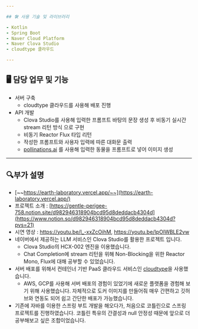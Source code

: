 ```yaml
---

## 🛠 사용 기술 및 라이브러리

- Kotlin
- Spring Boot
- Naver Cloud Platform
- Naver Clova Studio
- cloudtype 클라우드

---
```


## 🖥 담당 업무 및 기능

- 서버 구축
    - cloudtype 클라우드를 사용해 배포 진행
- API 개발
    - Clova Studio를 사용해 입력한 프롬프트 바탕의 문장 생성 후 비동기 실시간 stream 리턴 방식 으로 구현
    - 비동기 Reactor Flux 타입 리턴
    - 작성한 프롬프트와 사용자 입력에 따른 대화문 출력
    - [pollinations.ai](http://pollinations.ai) 를 사용해 입력한 동물을 프롬프트로 넣어 이미지 생성
    

---

## 🔍부가 설명

- [~~https://earth-laboratory.vercel.app/~~](https://earth-laboratory.vercel.app/)
- 프로젝트 소개 : [https://gentle-perigee-758.notion.site/d982946318904bcd95d8deddacb4304d](https://www.notion.so/d982946318904bcd95d8deddacb4304d?pvs=21)
- 시연 영상 : https://youtu.be/l_-xxZcOihM, https://youtu.be/IpOIWBLE2vw
- 네이버에서 제공하는 LLM 서비스인 Clova Studio를 활용한 프로젝트 입니다.
    - Clova Studio의 HCX-002 엔진을 이용했습니다.
    - Chat Completion에 stream 리턴을 위해 Non-Blocking을 위한 Reactor Mono, Flux에 대해 공부할 수 있었습니다.
- 서버 배포를 위해서 컨테인너 기반 PaaS 클라우드 서비스인 [cloudtype](https://cloudtype.io/)을 사용했습니다.
    - AWS, GCP를 사용해 서버 배포의 경험이 있었기에 새로운 플랫폼을 경험해 보기 위해 사용했습니다. 자체적으로 도커 이미지를 만들어줘 매우 간편하고 깃허브와 연동도 되어 쉽고 간단한 배포가 가능했습니다.
- 기존에 자바를 이용한 스프링 부트 개발을 해오다가, 처음으로 코틀린으로 스프링 프로젝트를 진행하였습니다. 코틀린 특유의 간결성과 null 안정성 때문에 앞으로 더 공부해보고 싶은 조합이었습니다.
